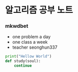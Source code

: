 # 알고리즘 공부 노트
### mkwdbet

- one problem a day
- one class a week
- teacher seonghun337

```python
print("Hellow World")
def study(soul):
    continue

```